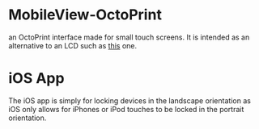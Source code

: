 # MobileView-OctoPrint
an OctoPrint interface made for small touch screens. It is intended as an alternative to an LCD such as [this](http://reprap.org/mediawiki/images/thumb/1/1f/Panelolu_01_on_prusa.jpg/600px-Panelolu_01_on_prusa.jpg) one.

# iOS App
The iOS app is simply for locking devices in the landscape orientation as iOS only allows for iPhones or iPod touches to be locked in the portrait orientation.

